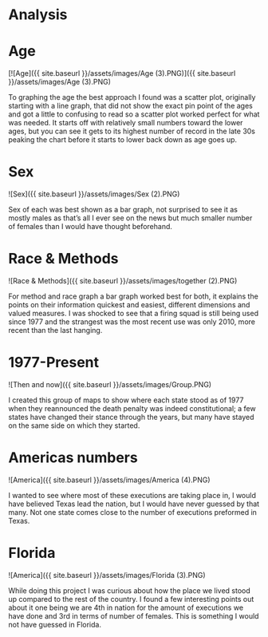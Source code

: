 # Analysis


# Age

[![Age]({{ site.baseurl }}/assets/images/Age (3).PNG)]({{ site.baseurl }}/assets/images/Age (3).PNG)

To graphing the age the best approach I found was a scatter plot, originally starting with a line graph, that did not show the exact pin point of the ages and got a little to confusing to read so a scatter plot worked perfect for what was needed.  It starts off with relatively small numbers toward the lower ages, but you can see it gets to its highest number of record in the late 30s peaking the chart before it starts to lower back down as age goes up.  

# Sex

![Sex]({{ site.baseurl }}/assets/images/Sex (2).PNG)

Sex of each was best shown as a bar graph, not surprised to see it as mostly males as that’s all I ever see on the news but much smaller number of females than I would have thought beforehand.  

# Race & Methods

![Race & Methods]({{ site.baseurl }}/assets/images/together (2).PNG)

For method and race graph a bar graph worked best for both, it explains the points on their information quickest and easiest, different dimensions and valued measures.  I was shocked to see that a firing squad is still being used since 1977 and the strangest was the most recent use was only 2010, more recent than the last hanging.  

# 1977-Present

![Then and now]({{ site.baseurl }}/assets/images/Group.PNG)

I created this group of maps to show where each state stood as of 1977 when they reannounced the death penalty was indeed constitutional; a few states have changed their stance through the years, but many have stayed on the same side on which they started. 

# Americas numbers 

![America]({{ site.baseurl }}/assets/images/America (4).PNG)

I wanted to see where most of these executions are taking place in, I would have believed Texas lead the nation, but I would have never guessed by that many.  Not one state comes close to the number of executions preformed in Texas.  

# Florida

![America]({{ site.baseurl }}/assets/images/Florida (3).PNG)

While doing this project I was curious about how the place we lived stood up compared to the rest of the country.  I found a few interesting points out about it one being we are 4th in nation for the amount of executions we have done and 3rd in terms of number of females.  This is something I would not have guessed in Florida. 

